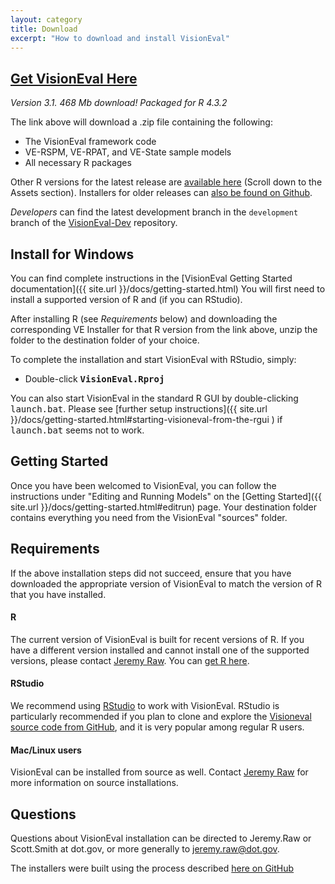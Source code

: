 ```yaml
---
layout: category
title: Download
excerpt: "How to download and install VisionEval"
---
```


## [Get VisionEval Here](https://github.com/VisionEval/VisionEval-Dev/releases/download/VE-3.1.1/VE-3.1-Installer-Windows-R4.3.2_2024-01-23.zip)

*Version 3.1. 468 Mb download! Packaged for R 4.3.2*

The link above will download a .zip file containing the following:
 - The VisionEval framework code
 - VE-RSPM, VE-RPAT, and VE-State sample models
 - All necessary R packages

Other R versions for the latest release are [available here](https://github.com/VisionEval/VisionEval-Dev/releases/latest) (Scroll down to the Assets section).
Installers for older releases can [also be found on Github](https://github.com/VisionEval/VisionEval-Dev/releases).

*Developers* can find the latest development branch in the `development` branch of the [VisionEval-Dev](https://github.com/VisionEval/VisionEval-Dev) repository.

## Install for Windows

You can find complete instructions in the [VisionEval Getting Started documentation]({{ site.url }}/docs/getting-started.html)
You will first need to install a supported version of R and (if you can RStudio).

After installing R (see *Requirements* below) and downloading the corresponding VE Installer for that R version from the link above, unzip the folder to the destination folder of your choice.

To complete the installation and start VisionEval with RStudio, simply:
   - Double-click **<tt>VisionEval.Rproj</tt>**

You can also start VisionEval in the standard R GUI by double-clicking <tt>launch.bat</tt>.
Please see [further setup instructions]({{ site.url }}/docs/getting-started.html#starting-visioneval-from-the-rgui ) if <tt>launch.bat</tt> seems not to work.

## Getting Started

Once you have been welcomed to VisionEval, you can follow the instructions under "Editing and Running Models" on the [Getting Started]({{ site.url }}/docs/getting-started.html#editrun) page.
Your destination folder contains everything you need from the VisionEval "sources" folder.

## Requirements

If the above installation steps did not succeed, ensure that you have downloaded the appropriate version of VisionEval to match the version of R that you have installed.

#### R

The current version of VisionEval is built for recent versions of R.  If you have a different version installed and cannot install one of the supported versions, please contact <a href="mailto:jeremy.raw@dot.gov">Jeremy Raw</a>.
You can [get R here](https://cran.r-project.org).

#### RStudio

We recommend using <a href="https://www.rstudio.com/products/rstudio/#Desktop" target="_blank">RStudio</a> to work with VisionEval. RStudio is particularly recommended if you plan to clone and explore the
<a target="_blank" href="https://github.com/VisionEval/VisionEval">Visioneval source code from GitHub</a>, and it is very popular among regular R users.

#### Mac/Linux users
VisionEval can be installed from source as well. Contact <a href="mailto:jeremy.raw@dot.gov">Jeremy Raw</a> for more information on source installations.

## Questions

Questions about VisionEval installation can be directed to Jeremy.Raw or Scott.Smith at dot.gov, or more generally to <a href="mailto:jeremy.raw@dot.gov">jeremy.raw@dot.gov</a>.

The installers were built using the process described <a target="_blank" href="https://github.com/VisionEval/VisionEval-Dev/blob/development/build/Building.md">here on GitHub</a>

<!-- removed between title and excerpt: <span class="entry-date"><time datetime="{{ post.date | date_to_xmlschema }}">{{ post.date | date: "%B %d, %Y" }}</time></span> -->
